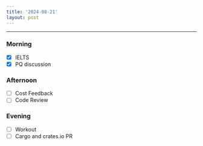 ```yaml
---
title: '2024-08-21'
layout: post
---
```


---

### Morning

- [x] IELTS
- [x] PQ discussion

### Afternoon

- [ ] Cost Feedback
- [ ] Code Review

### Evening

- [ ] Workout
- [ ] Cargo and crates.io PR
